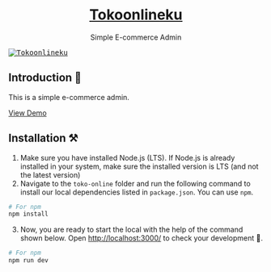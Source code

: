 <p align="center"></p>

<h1 align="center">
   <a href="https://tokoonlineku.vercel.app" align="center">
      Tokoonlineku
   </a>
</h1>

<p align="center">Simple E-commerce Admin

</p>

<kbd>[![Tokoonlineku](https://imgtr.ee/images/2023/08/24/2fda26a94f79a9a38a487153e41e6f46.jpeg)](https://tokoonlineku.vercel.app)</kbd>

## Introduction 🚀

This is a simple e-commerce admin. 

[View Demo](https://tokoonlineku.vercel.app)

## Installation ⚒️

1. Make sure you have installed Node.js (LTS). If Node.js is already installed in your system, make sure the installed version is LTS (and not the latest version)
2. Navigate to the `toko-online` folder and run the following command to install our local dependencies listed in `package.json`. You can use `npm`.

```bash
# For npm
npm install
```

3. Now, you are ready to start the local with the help of the command shown below. Open [http://localhost:3000/](http://localhost:3000/) to check your development 🚀.

```bash
# For npm
npm run dev
```
